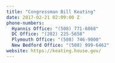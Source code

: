 ```yaml
---
title: "​Congressman Bill Keating"
date: 2017-02-21 02:09:00 Z
phone-numbers:
  Hyannis Office: "(508) 771-6868"
  DC Office: "(202) 225-5658"
  Plymouth Office: "(508) 746-9000"
  New Bedford Office: "(508) 999-6462"
website: https://keating.house.gov/
---
```


